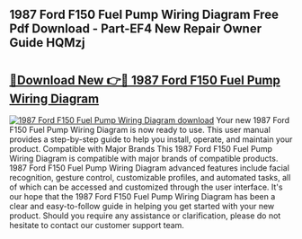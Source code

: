 ## 1987 Ford F150 Fuel Pump Wiring Diagram Free Pdf Download - Part-EF4 New Repair Owner Guide HQMzj

# <h2><a href="http://dfmzdj.blite.top/?on=1987+Ford+F150+Fuel+Pump+Wiring+Diagram">🔗Download New 👉🔴 1987 Ford F150 Fuel Pump Wiring Diagram</a></h2>

[![1987 Ford F150 Fuel Pump Wiring Diagram download](https://i.imgur.com/lujVjoI.png)](http://dfmzdj.blite.top/?on=1987+Ford+F150+Fuel+Pump+Wiring+Diagram)
Your new 1987 Ford F150 Fuel Pump Wiring Diagram is now ready to use. This user manual provides a step-by-step guide to help you install, operate, and maintain your product. Compatible with Major Brands This 1987 Ford F150 Fuel Pump Wiring Diagram is compatible with major brands of compatible products. 1987 Ford F150 Fuel Pump Wiring Diagram advanced features include facial recognition, gesture control, customizable profiles, and automated tasks, all of which can be accessed and customized through the user interface. It's our hope that the 1987 Ford F150 Fuel Pump Wiring Diagram has been a clear and easy-to-follow guide in helping you get started with your new product. Should you require any assistance or clarification, please do not hesitate to contact our customer support team.

